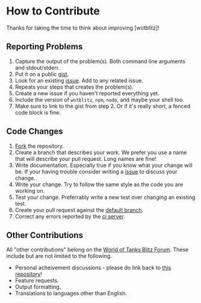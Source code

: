 How to Contribute
=================

Thanks for taking the time to think about improving [wotblitz]!

Reporting Problems
------------------

1. Capture the output of the problem(s). Both command line arguments and stdout/stderr.
2. Put it on a public [gist](gist.github.com).
3. Look for an existing [issue](/CodeMan99/wotblitz/issues). Add to any related issue.
4. Repeats your steps that creates the problem(s).
5. Create a new issue if you haven't reported everything yet.
6. Include the version of `wotblitz`, `npm`, `node`, and maybe your shell too.
7. Make sure to link to the gist from step 2. Or if it's really short, a fenced code block is fine.

Code Changes
------------

1. [Fork](#fork-destination-box) the repository.
2. Create a branch that describes your work. We prefer you use a name that will describe your pull request.
 Long names are fine!
3. Write documentation. Especially true if you know what your change will be. If your having trouble
 consider writing a [issue](/CodeMan99/wotblitz/issues) to discuss your change.
4. Write your change. Try to follow the same style as the code you are working on.
5. Test your change. Preferrably write a new test over changing an existing test.
6. Create your pull request against the [default branch](/CodeMan99/T11Formation/commits).
7. Correct any errors reported by the [ci server]().

Other Contributions
-------------------

All "other contributions" belong on the [World of Tanks Blitz Forum](http://forum.wotblitz.com/).
These include but are not limited to the following.

* Personal acheivement discussions - please do link back to [this repository](/CodeMan99/wotblitz)!
* Feature requests.
* Output formatting.
* Translations to languages other than English.
